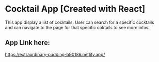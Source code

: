 # Cocktail App [Created with React]

This app display a list of cocktails. User can search for a specific cocktails and can navigate to the page for that specific coktails to see more infos.

## App Link here:

https://extraordinary-pudding-b90186.netlify.app/
